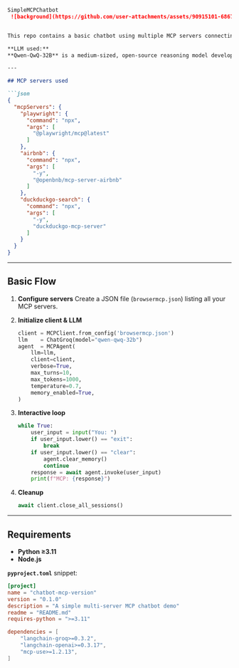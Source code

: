 ````markdown

SimpleMCPChatbot
 ![background](https://github.com/user-attachments/assets/90915101-6867-4de5-b0b8-33a8e6fb42a3)


This repo contains a basic chatbot using multiple MCP servers connecting via the Model Context Protocol (MCP).

**LLM used:**  
**Qwen-QwQ-32B** is a medium-sized, open-source reasoning model developed by the Qwen team (Alibaba), designed specifically for complex problem-solving and logical reasoning tasks. Unlike general-purpose language models that excel at conversational fluency, QwQ-32B is optimized for structured, multi-step reasoning, making it particularly effective for technical domains such as mathematics, coding, scientific research, and finance.

---

## MCP servers used

```json
{
  "mcpServers": {
    "playwright": {
      "command": "npx",
      "args": [
        "@playwright/mcp@latest"
      ]
    },
    "airbnb": {
      "command": "npx",
      "args": [
        "-y",
        "@openbnb/mcp-server-airbnb"
      ]
    },
    "duckduckgo-search": {
      "command": "npx",
      "args": [
        "-y",
        "duckduckgo-mcp-server"
      ]
    }
  }
}
````

---

## Basic Flow

1. **Configure servers**
   Create a JSON file (`browsermcp.json`) listing all your MCP servers.
2. **Initialize client & LLM**

   ```python
   client = MCPClient.from_config('browsermcp.json')
   llm    = ChatGroq(model="qwen-qwq-32b")
   agent  = MCPAgent(
       llm=llm,
       client=client,
       verbose=True,
       max_turns=10,
       max_tokens=1000,
       temperature=0.7,
       memory_enabled=True,
   )
   ```
3. **Interactive loop**

   ```python
   while True:
       user_input = input("You: ")
       if user_input.lower() == "exit":
           break
       if user_input.lower() == "clear":
           agent.clear_memory()
           continue
       response = await agent.invoke(user_input)
       print(f"MCP: {response}")
   ```
4. **Cleanup**

   ```python
   await client.close_all_sessions()
   ```

---

## Requirements

* **Python ≥3.11**
* **Node.js**

**`pyproject.toml`** snippet:

```toml
[project]
name = "chatbot-mcp-version"
version = "0.1.0"
description = "A simple multi-server MCP chatbot demo"
readme = "README.md"
requires-python = ">=3.11"

dependencies = [
    "langchain-groq>=0.3.2",
    "langchain-openai>=0.3.17",
    "mcp-use>=1.2.13",
]
```
